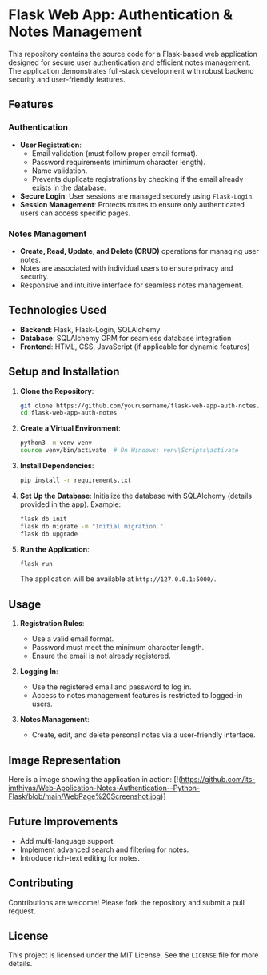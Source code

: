 # Flask Web App: Authentication & Notes Management

This repository contains the source code for a Flask-based web application designed for secure user authentication and efficient notes management. The application demonstrates full-stack development with robust backend security and user-friendly features.

## Features

### Authentication
- **User Registration**: 
  - Email validation (must follow proper email format).
  - Password requirements (minimum character length).
  - Name validation.
  - Prevents duplicate registrations by checking if the email already exists in the database.
- **Secure Login**: User sessions are managed securely using `Flask-Login`.
- **Session Management**: Protects routes to ensure only authenticated users can access specific pages.

### Notes Management
- **Create, Read, Update, and Delete (CRUD)** operations for managing user notes.
- Notes are associated with individual users to ensure privacy and security.
- Responsive and intuitive interface for seamless notes management.

## Technologies Used

- **Backend**: Flask, Flask-Login, SQLAlchemy
- **Database**: SQLAlchemy ORM for seamless database integration
- **Frontend**: HTML, CSS, JavaScript (if applicable for dynamic features)

## Setup and Installation

1. **Clone the Repository**:
   ```bash
   git clone https://github.com/yourusername/flask-web-app-auth-notes.git
   cd flask-web-app-auth-notes
   ```

2. **Create a Virtual Environment**:
   ```bash
   python3 -m venv venv
   source venv/bin/activate  # On Windows: venv\Scripts\activate
   ```

3. **Install Dependencies**:
   ```bash
   pip install -r requirements.txt
   ```

4. **Set Up the Database**:
   Initialize the database with SQLAlchemy (details provided in the app). Example:
   ```bash
   flask db init
   flask db migrate -m "Initial migration."
   flask db upgrade
   ```

5. **Run the Application**:
   ```bash
   flask run
   ```
   The application will be available at `http://127.0.0.1:5000/`.

## Usage

1. **Registration Rules**:
   - Use a valid email format.
   - Password must meet the minimum character length.
   - Ensure the email is not already registered.

2. **Logging In**:
   - Use the registered email and password to log in.
   - Access to notes management features is restricted to logged-in users.

3. **Notes Management**:
   - Create, edit, and delete personal notes via a user-friendly interface.

## Image Representation
Here is a image showing the application in action:
[!(https://github.com/its-imthiyas/Web-Application-Notes-Authentication--Python-Flask/blob/main/WebPage%20Screenshot.jpg)]

## Future Improvements
- Add multi-language support.
- Implement advanced search and filtering for notes.
- Introduce rich-text editing for notes.

## Contributing

Contributions are welcome! Please fork the repository and submit a pull request.

## License

This project is licensed under the MIT License. See the `LICENSE` file for more details.
